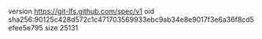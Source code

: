 version https://git-lfs.github.com/spec/v1
oid sha256:90125c428d572c1c471703569933ebc9ab34e8e9017f3e6a36f8cd5efee5e795
size 25131

